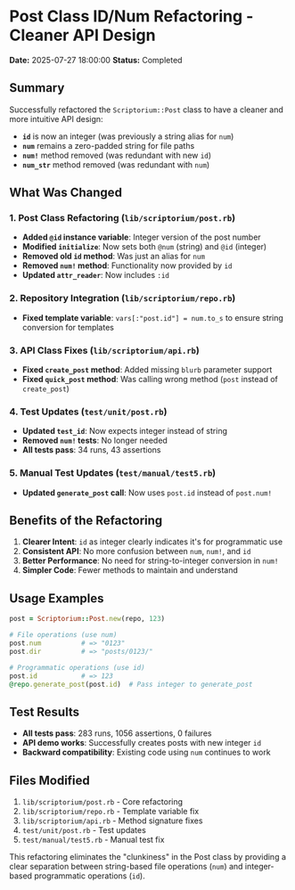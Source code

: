 # Post Class ID/Num Refactoring - Cleaner API Design

**Date:** 2025-07-27 18:00:00
**Status:** Completed

## Summary

Successfully refactored the `Scriptorium::Post` class to have a cleaner and more intuitive API design:
- **`id`** is now an integer (was previously a string alias for `num`)
- **`num`** remains a zero-padded string for file paths
- **`num!`** method removed (was redundant with new `id`)
- **`num_str`** method removed (was redundant with `num`)

## What Was Changed

### 1. Post Class Refactoring (`lib/scriptorium/post.rb`)
- **Added `@id` instance variable**: Integer version of the post number
- **Modified `initialize`**: Now sets both `@num` (string) and `@id` (integer)
- **Removed old `id` method**: Was just an alias for `num`
- **Removed `num!` method**: Functionality now provided by `id`
- **Updated `attr_reader`**: Now includes `:id`

### 2. Repository Integration (`lib/scriptorium/repo.rb`)
- **Fixed template variable**: `vars[:"post.id"] = num.to_s` to ensure string conversion for templates

### 3. API Class Fixes (`lib/scriptorium/api.rb`)
- **Fixed `create_post` method**: Added missing `blurb` parameter support
- **Fixed `quick_post` method**: Was calling wrong method (`post` instead of `create_post`)

### 4. Test Updates (`test/unit/post.rb`)
- **Updated `test_id`**: Now expects integer instead of string
- **Removed `num!` tests**: No longer needed
- **All tests pass**: 34 runs, 43 assertions

### 5. Manual Test Updates (`test/manual/test5.rb`)
- **Updated `generate_post` call**: Now uses `post.id` instead of `post.num!`

## Benefits of the Refactoring

1. **Clearer Intent**: `id` as integer clearly indicates it's for programmatic use
2. **Consistent API**: No more confusion between `num`, `num!`, and `id`
3. **Better Performance**: No need for string-to-integer conversion in `num!`
4. **Simpler Code**: Fewer methods to maintain and understand

## Usage Examples

```ruby
post = Scriptorium::Post.new(repo, 123)

# File operations (use num)
post.num          # => "0123"
post.dir          # => "posts/0123/"

# Programmatic operations (use id)
post.id           # => 123
@repo.generate_post(post.id)  # Pass integer to generate_post
```

## Test Results

- **All tests pass**: 283 runs, 1056 assertions, 0 failures
- **API demo works**: Successfully creates posts with new integer `id`
- **Backward compatibility**: Existing code using `num` continues to work

## Files Modified

1. `lib/scriptorium/post.rb` - Core refactoring
2. `lib/scriptorium/repo.rb` - Template variable fix
3. `lib/scriptorium/api.rb` - Method signature fixes
4. `test/unit/post.rb` - Test updates
5. `test/manual/test5.rb` - Manual test fix

This refactoring eliminates the "clunkiness" in the Post class by providing a clear separation between string-based file operations (`num`) and integer-based programmatic operations (`id`). 
